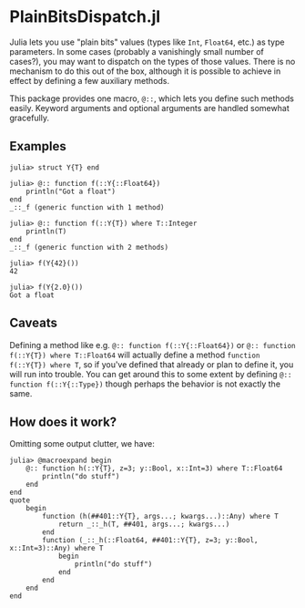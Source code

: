 # PlainBitsDispatch.jl

Julia lets you use "plain bits" values (types like `Int`, `Float64`, etc.) as type
parameters. In some cases (probably a vanishingly small number of cases?), you may want
to dispatch on the types of those values. There is no mechanism to do this out of the box,
although it is possible to achieve in effect by defining a few auxiliary methods.

This package provides one macro, `@::`, which lets you define such methods easily.
Keyword arguments and optional arguments are handled somewhat gracefully.

## Examples

```
julia> struct Y{T} end

julia> @:: function f(::Y{::Float64})
    println("Got a float")
end
_::_f (generic function with 1 method)

julia> @:: function f(::Y{T}) where T::Integer
    println(T)
end
_::_f (generic function with 2 methods)

julia> f(Y{42}())
42

julia> f(Y{2.0}())
Got a float
```

## Caveats

Defining a method like e.g. `@:: function f(::Y{::Float64})` or
`@:: function f(::Y{T}) where T::Float64` will actually define a method
`function f(::Y{T}) where T`, so if you've defined that already or plan to define it, you
will run into trouble. You can get around this to some extent by defining
`@:: function f(::Y{::Type})` though perhaps the behavior is not exactly the same.

## How does it work?

Omitting some output clutter, we have:

```
julia> @macroexpand begin
    @:: function h(::Y{T}, z=3; y::Bool, x::Int=3) where T::Float64
        println("do stuff")
    end
end
quote
    begin
        function (h(##401::Y{T}, args...; kwargs...)::Any) where T
            return _::_h(T, ##401, args...; kwargs...)
        end
        function (_::_h(::Float64, ##401::Y{T}, z=3; y::Bool, x::Int=3)::Any) where T
            begin
                println("do stuff")
            end
        end
    end
end
```
